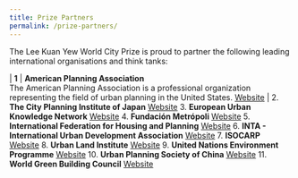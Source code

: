 ```yaml
---
title: Prize Partners
permalink: /prize-partners/
---
```


The Lee Kuan Yew World City Prize is proud to partner the following leading international organisations and think tanks: 

| **1** | **American Planning Association** <br> The American Planning Association is a professional organization representing the field of urban planning in the United States. [Website](http://www.planning.org) |
2. **The City Planning Institute of Japan** [Website](http://https://www.cpij.or.jp/eng/)
3. **European Urban Knowledge Network** [Website](http://www.eukn.eu)
4. **Fundación Metrópoli** [Website](http://www.fundacion-metropoli.org)
5. **International Federation for Housing and Planning** [Website](https://www.ifhp.org/) 
6. **INTA - International Urban Development Association** [Website](https://inta-aivn.org/en/) 
7. **ISOCARP** [Website](https://isocarp.org/)
8. **Urban Land Institute** [Website](https://uli.org/)
9. **United Nations Environment Programme** [Website](https://www.unenvironment.org/) 
10. **Urban Planning Society of China** [Website](http://en.planning.org.cn/) 
11. **World Green Building Council** [Website](https://www.worldgbc.org/)
